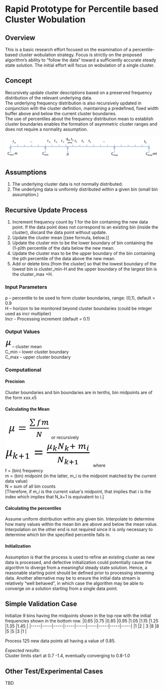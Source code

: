 # Rapid Prototype for Percentile based Cluster Wobulation
## Overview
This is a basic research effort focused on the examination of a percentile-based cluster wobulation strategy. 
Focus is strictly on the proposed algorithm’s ability to “follow the data” toward a sufficiently accurate steady state solution.
The initial effort will focus on wobulation of a single cluster.
## Concept
Recursively update cluster descriptions based on a preserved frequency distribution of the relevant underlying data.  
The underlying frequency distribution is also recursively updated in conjunction with the cluster definition, maintaining a predefined, fixed width buffer above and below the current cluster boundaries.  
The use of percentiles about the frequency distribution mean to establish cluster boundaries enables the formation of asymmetric cluster ranges and does not require a normality assumption.

![alt text](https://github.com/dpxt2o9az/Wobulation/blob/master/img/number-line.png "Logo Title Text 1")

## Assumptions
1. The underlying cluster data is not normally distributed.
2. The underlying data is uniformly distributed within a given bin (small bin assumption.)
## Recursive Update Process
1. Increment frequency count by 1 for the bin containing the new data point. If the data point does not correspond to an existing bin (inside the cluster), discard the data point without update.
2. Update the cluster mean \[(see formula, below.)\]
3. Update the cluster min to be the lower boundary of bin containing the (1-p)th percentile of the data below the new mean.
4. Update the cluster max to be the upper boundary of the bin containing the pth percentile of the data above the new mean.
5. Add or delete bins \[from the cluster\] so that the lowest boundary of the lowest bin is cluster_min-H and the upper boundary of the largest bin is the cluster_max +H.
### Input Parameters
p – percentile to be used to form cluster boundaries, range: (0,1), default = 0.9  
H – horizon to be monitored beyond cluster boundaries  (could be integer used as incr multiplier)  
Incr - Processing increment (default = 0.1)  
### Output Values
![alt text](https://github.com/dpxt2o9az/Wobulation/blob/master/img/mu.png "Logo Title Text 1") – cluster mean  
C_min – lower cluster boundary  
C_max – upper cluster boundary  
### Computational
#### Precision
Cluster boundaries and bin boundaries are in tenths, bin midpoints are of the form xxx.x5
#### Calculating the Mean
![alt text](https://github.com/dpxt2o9az/Wobulation/blob/master/img/general-mean-formula.png "Logo Title Text 1") or recursively ![alt text](https://github.com/dpxt2o9az/Wobulation/blob/master/img/recurrent-mean-formula.png "Logo Title Text 2")
where  
f = (bin) frequency  
m = (bin) midpoint (in the latter, m_i is the midpoint matched by the current data value)  
N = sum of all bin counts  
\[Therefore, if m_i is the current value's midpoint, that implies that i is the index which implies that N_k+1 is equivalent to i.\]
#### Calculating the percentiles
Assume uniform distribution within any given bin.  Interpolate to determine how many values within the mean bin are above and below the mean value.  Interpolation on the other end is not required since it is only necessary to determine which bin the specified percentile falls in.
#### Initialization
Assumption is that the process is used to refine an existing cluster as new data is processed, and defective initialization could potentially cause the algorithm to diverge from a meaningful steady state solution.  Hence, a reasonable starting point should be defined prior to processing streaming data.  Another alternative may be to ensure the initial data stream is relatively “well behaved”, in which case the algorithm may be able to converge on a solution starting from a single data point.
## Simple Validation Case
Initialize 9 bins having the midpoints shown in the top row with the initial frequencies shown in the bottom row.
|0.65 |0.75 |0.85 |0.95 |1.05 |1.15 |1.25 |1.35 |1.45 |
|-----|-----|-----|-----|-----|-----|-----|-----|-----|
|1    |2    | 3   |8    |8    |5    |5    |3    |1    |

Process 125 new data points all having a value of 0.85.

*Expected results:*  
Cluster limits start at 0.7 -1.4, eventually converging to 0.8-1.0
## Other Test/Experimental Cases
TBD
